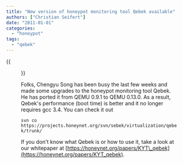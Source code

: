 ```yaml
---
title: "New version of honeypot monitoring tool Qebek available"
authors: ["Christian Seifert"]
date: "2011-01-01"
categories: 
  - "honeypot"
tags: 
  - "qebek"
---
```

{{<figure src="images/banner.png" alt="Banner" width="50%">}}

Folks, Chengyu Song has been busy the last few weeks and made some upgrades to the honeypot monitoring tool Qebek. He has ported it from QEMU 0.9.1 to QEMU 0.13.0. As a result, Qebek's performance (boot time) is better and it no longer requires gcc 3.4. You can check it out  

`svn co https://projects.honeynet.org/svn/sebek/virtualization/qebek/trunk/`

If you don't know what Qebek is or how to use it, take a look at our whitepaper at [https://honeynet.org/papers/KYT\_qebek](https://honeynet.org/papers/KYT_qebek).
